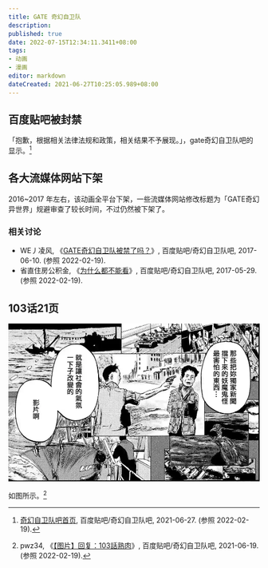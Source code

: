 ```yaml
---
title: GATE 奇幻自卫队
description:
published: true
date: 2022-07-15T12:34:11.3411+08:00
tags:
- 动画
- 漫画
editor: markdown
dateCreated: 2021-06-27T10:25:05.989+08:00
---
```


## 百度贴吧被封禁

「抱歉，根据相关法律法规和政策，相关结果不予展现。」，gate奇幻自卫队吧的显示。[^tb_gate]

[^tb_gate]: [奇幻自卫队吧首页](https://web.archive.org/web/20210627033635/https://tieba.baidu.com/f?kw=gate奇幻自卫队), 百度贴吧/奇幻自卫队吧, 2021-06-27. (参照 2022-02-19).

## 各大流媒体网站下架

2016~2017 年左右，该动画全平台下架，一些流媒体网站修改标题为「GATE奇幻异世界」规避审查了较长时间，不过仍然被下架了。

### 相关讨论

+ WE丿凌风, 《[GATE奇幻自卫队被禁了吗？](https://archive.is/IcQLO "https://tieba.baidu.com/p/5156113392")》, 百度贴吧/奇幻自卫队吧, 2017-06-10. (参照 2022-02-19).
+ 省直住房公积金, 《[为什么都不能看](https://web.archive.org/web/20210627095411/https://tieba.baidu.com/p/5138111759)》, 百度贴吧/奇幻自卫队吧, 2017-05-29. (参照 2022-02-19).

## 103话21页

![103_21P](/src/book/Gate_Where_the_JSDF_Fought_103_21P.webp)

如图所示。[^103_21P]

[^103_21P]: pwz34, 《[【图片】回复：103話熟肉](https://web.archive.org/web/20210627093817/https://tieba.baidu.com/p/7411011366?pn=2)》, 百度贴吧/奇幻自卫队吧, 2021-06-19. (参照 2022-02-19).

